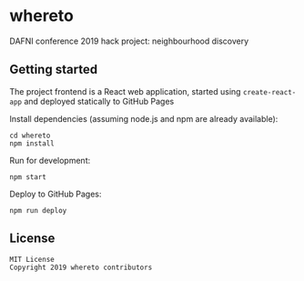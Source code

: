 # whereto

DAFNI conference 2019 hack project: neighbourhood discovery


## Getting started

The project frontend is a React web application, started using `create-react-app` and deployed
statically to GitHub Pages

Install dependencies (assuming node.js and npm are already available):

    cd whereto
    npm install

Run for development:

    npm start

Deploy to GitHub Pages:

    npm run deploy


## License

```
MIT License
Copyright 2019 whereto contributors
```
